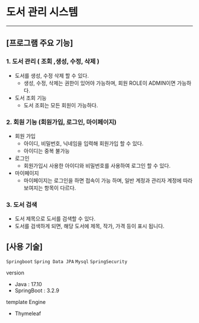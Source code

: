 ﻿# 도서 관리 시스템

---

## [프로그램 주요 기능]

### 1. 도서 관리 ( 조회 ,생성, 수정, 삭제 )

- 도서를 생성, 수정 삭제 할 수 있다.
    - 생성, 수정, 삭제는 권한이 있어야 가능하며, 회원 ROLE이 ADMIN이면 가능하다.
- 도서 조회 기능
    - 도서 조회는 모든 회원이 가능하다.

### 2. 회원 기능 (회원가입, 로그인, 마이페이지)

- 회원 가입
    - 아이디, 비밀번호, 닉네임을 입력해 회원가입 할 수 있다.
    - 아이디는 중복 불가능
- 로그인
    - 회원가입시 사용한 아이디와 비밀번호를 사용하여 로그인 할 수 있다.
- 마이페이지
    - 마이페이지는 로그인을 하면 접속이 가능 하며, 일반 계정과 관리자 계정에 따라 보여지는 항목이 다르다.

### 3. 도서 검색

- 도서 제목으로 도서를 검색할 수 있다.
- 도서를 검색하게 되면, 해당 도서에 제목, 작가, 가격 등이 표시 됩니다.

## [사용 기술]

`Springboot` `Spring Data JPA` `Mysql` `SpringSecurity`

version

- Java : 17.10
- SpringBoot : 3.2.9

template Engine

- Thymeleaf
